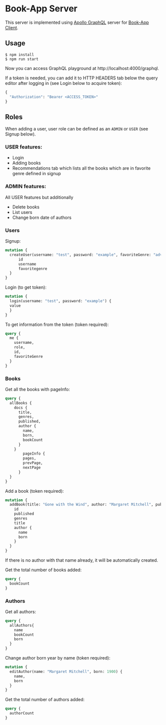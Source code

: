 # Book-App Server

This server is implemented using [Apollo GraphQL](/https://www.apollographql.com/) server for [Book-App Client](/BookApp/bookclient).

## Usage

```
$ npm install
$ npm run start
```

Now you can access GraphQL playground at http://localhost:4000/graphql.

If a token is needed, you can add it to HTTP HEADERS tab below the query editor after logging in (see Login below to acquire token):

```graphql
{
  "Authorization": "Bearer <ACCESS_TOKEN>"
}
```
  
## Roles

When adding a user, user role can be defined as an `ADMIN` or `USER` (see Signup below). 

### USER features:
- Login
- Adding books
- Recommendations tab which lists all the books which are in favorite genre defined in signup

### ADMIN features:
 
All USER features but additionally

 - Delete books
 - List users
 - Change born date of authors

### Users

Signup:

```graphql  
mutation { 
  createUser(username: "test", password: "example", favoriteGenre: "adventure", role: "USER", ) {
      id
      username
      favoritegenre
  }
}
```

Login (to get token):

```graphql
mutation {
  login(username: "test", password: "example") {
  value 
  }
}
```

To get information from the token (token required):

```graphql
query {
  me {
    username,
    role,
    id, 
    favoriteGenre
  }
}
```

### Books

Get all the books with pageInfo:

```graphql
query {
  allBooks {
    docs {
      title, 
      genres, 
      published,
      author {
        name, 
        born, 
        bookCount
      }
    }
    	pageInfo {
        pages, 
        prevPage, 
        nextPage
      }
  }
}
```

Add a book (token required):

```graphql
mutation {
  addBook(title: "Gone with the Wind", author: "Margaret Mitchell", published: 1936, genres: "Romance") {
  	id
  	published
  	genres
  	title
  	author {
      name
      born
    }
  }
}
```
If there is no author with that name already, it will be automatically created.

Get the total number of books added:

```graphql
query {
  bookCount
}
```

### Authors

Get all authors:

```graphql
query {
  allAuthors{
    name
    bookCount
    born
  }
}
```

Change author born year by name (token required):

```graphql
mutation {
  editAuthor(name: "Margaret Mitchell", born: 1900) {
    name,
    born
  }
}
```


Get the total number of authors added:

```graphql
query {
  authorCount
}

